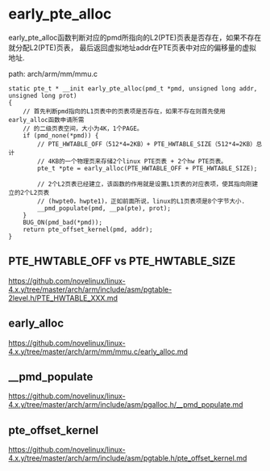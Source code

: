 early_pte_alloc
========================================

early_pte_alloc函数判断对应的pmd所指向的L2(PTE)页表是否存在，如果不存在就分配L2(PTE)页表，
最后返回虚拟地址addr在PTE页表中对应的偏移量的虚拟地址.

path: arch/arm/mm/mmu.c
```
static pte_t * __init early_pte_alloc(pmd_t *pmd, unsigned long addr, unsigned long prot)
{
    // 首先判断pmd指向的L1页表中的页表项是否存在，如果不存在则首先使用early_alloc函数申请所需
    // 的二级页表空间，大小为4K，1个PAGE。
    if (pmd_none(*pmd)) {
        // PTE_HWTABLE_OFF（512*4=2KB）+ PTE_HWTABLE_SIZE（512*4=2KB）总计
        // 4KB的一个物理页来存储2个linux PTE页表 + 2个hw PTE页表。
        pte_t *pte = early_alloc(PTE_HWTABLE_OFF + PTE_HWTABLE_SIZE);

        // 2个L2页表已经建立，该函数的作用就是设置L1页表的对应表项，使其指向刚建立的2个L2页表
        // (hwpte0，hwpte1)，正如前面所说，linux的L1页表项是8个字节大小.
        __pmd_populate(pmd, __pa(pte), prot);
    }
    BUG_ON(pmd_bad(*pmd));
    return pte_offset_kernel(pmd, addr);
}
```

PTE_HWTABLE_OFF vs PTE_HWTABLE_SIZE
----------------------------------------

https://github.com/novelinux/linux-4.x.y/tree/master/arch/arm/include/asm/pgtable-2level.h/PTE_HWTABLE_XXX.md

early_alloc
----------------------------------------

https://github.com/novelinux/linux-4.x.y/tree/master/arch/arm/mm/mmu.c/early_alloc.md

__pmd_populate
----------------------------------------

https://github.com/novelinux/linux-4.x.y/tree/master/arch/arm/include/asm/pgalloc.h/__pmd_populate.md

pte_offset_kernel
----------------------------------------

https://github.com/novelinux/linux-4.x.y/tree/master/arch/arm/include/asm/pgtable.h/pte_offset_kernel.md
